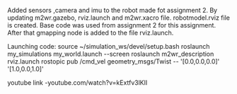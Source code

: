 Added sensors ,camera and imu to the robot made fot assignment 2. By updating m2wr.gazebo, rviz.launch and m2wr.xacro file. 
robotmodel.rviz file is created.
Base code was used from assignment 2 for this assignment.
After that gmapping node is added to the file rviz.launch.

Launching code: 
source ~/simulation_ws/devel/setup.bash
roslaunch my_simulations my_world.launch --screen
roslaunch m2wr_description rviz.launch
rostopic pub /cmd_vel geometry_msgs/Twist -- '[0.0,0.0,0.0]' '[1.0,0.0,1.0]'

youtube link -youtube.com/watch?v=kExtfv3lKlI
